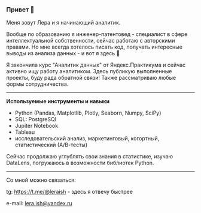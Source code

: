 ### Привет 👋

Меня зовут Лера и я начинающий аналитик. 

Вообще по образованию я инженер-патентовед - специалист в сфере интеллектуальной собственности, сейчас работаю с авторскими правами. Но мне всегда хотелось писать код, получать интересные выводы из анализа данных - и вот я здесь 🎉   

Я закончила курс "Аналитик данных" от Яндекс.Практикума и сейчас активно ищу работу аналитиком. Здесь публикую выполненные проекты, буду рада обратной связи! Также рассматриваю любые формы сотрудничества.

-----
**Используемые инструменты и навыки**
* Python (Pandas, Matplotlib, Plotly, Seaborn, Numpy, SciPy)
* SQL: PostgreSQl
* Jupiter Notebook
* Tableau
* исследовательский анализ, маркетинговый, когортный, статистический (А/В-тесты)

Сейчас продолжаю углублять свои знания в статистике, изучаю DataLens, погружаюсь в возможности библиотек Python.

------
Со мной можно связаться: 

tg: https://t.me/@leraish - здесь я отвечу быстрее

e-mail: lera.ish@yandex.ru 


<!--
**leraish/leraish** is a ✨ _special_ ✨ repository because its `README.md` (this file) appears on your GitHub profile.

Here are some ideas to get you started:

- 🔭 I’m currently working on ...
- 🌱 I’m currently learning ...
- 👯 I’m looking to collaborate on ...
- 🤔 I’m looking for help with ...
- 💬 Ask me about ...
- 📫 How to reach me: ...
- 😄 Pronouns: ...
- ⚡ Fun fact: ...
-->
